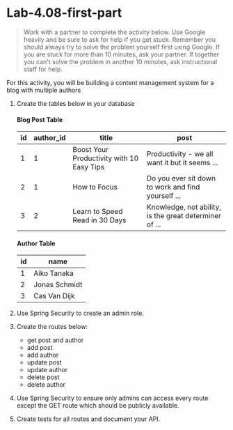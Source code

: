 # Lab-4.08-first-part

  
  > Work with a partner to complete the activity below. Use Google heavily and be sure to ask for help if you get stuck. Remember you should always try to solve the problem yourself first using Google. If you are stuck for more than 10 minutes, ask your partner. If together you can't solve the problem in another 10 minutes, ask instructional staff for help. 
  
  For this activity, you will be building a content management system for a blog with multiple authors
  
 1. Create the tables below in your database 
 
     #### Blog Post Table

     | id  | author_id | title | post |
     | --- | --------- | ----- | ---- |
     | 1 | 1 | Boost Your Productivity with 10 Easy Tips | Productivity - we all want it but it seems ... |
     | 2 | 1 | How to Focus | Do you ever sit down to work and find yourself  ... |
     | 3 | 2 | Learn to Speed Read in 30 Days | Knowledge, not ability, is the great determiner of ... |

     #### Author Table

     | id  | name |
     | --- | --- |
     | 1 | Aiko Tanaka |
     | 2 | Jonas Schmidt |
     | 3 | Cas Van Dijk |

2. Use Spring Security to create an admin role.

3. Create the routes below:

   - get post and author
   - add post
   - add author
   - update post
   - update author
   - delete post
   - delete author

4. Use Spring Security to ensure only admins can access every route except the GET route which should be publicly available.

5. Create tests for all routes and document your API.

</details>
